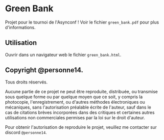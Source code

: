 # Green Bank

Projet pour le tournoi de l'Asynconf !
Voir le fichier `green_bank.pdf` pour plus d'informations.

## Utilisation

Ouvrir dans un navigateur web le fichier `green_bank.html`.

## Copyright @personne14.

Tous droits réservés.

Aucune partie de ce projet ne peut être reproduite, distribuée, ou transmise sous quelque forme ou par quelque moyen que ce soit, y compris la photocopie, l'enregistrement, ou d'autres méthodes électroniques ou mécaniques, sans l'autorisation préalable écrite de l'auteur, sauf dans le cas de citations brèves incorporées dans des critiques et certaines autres utilisations non commerciales permises par la loi sur le droit d'auteur.

Pour obtenir l'autorisation de reproduire le projet, veuillez me contacter sur discord `@personne14`.
